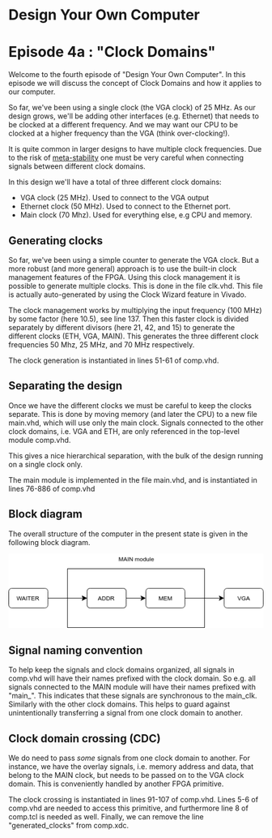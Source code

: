 # Design Your Own Computer
# Episode 4a : "Clock Domains"

Welcome to the fourth episode of "Design Your Own Computer". In this episode we
will discuss the concept of Clock Domains and how it applies to our computer.

So far, we've been using a single clock (the VGA clock) of 25 MHz. As our
design grows, we'll be adding other interfaces (e.g. Ethernet) that needs to be
clocked at a different frequency.  And we may want our CPU to be clocked at a
higher frequency than the VGA (think over-clocking!).

It is quite common in larger designs to have multiple clock frequencies. Due to
the risk of
[meta-stability](http://chipdesignmag.com/display.php?articleId=32&issueId=5#)
one must be very careful when connecting signals between different clock domains.

In this design we'll have a total of three different clock domains:
* VGA clock (25 MHz). Used to connect to the VGA output
* Ethernet clock (50 MHz). Used to connect to the Ethernet port.
* Main clock (70 Mhz). Used for everything else, e.g CPU and memory.

## Generating clocks
So far, we've been using a simple counter to generate the VGA clock. But a more
robust (and more general) approach is to use the built-in clock management
features of the FPGA. Using this clock management it is possible to generate
multiple clocks. This is done in the file clk.vhd. This file is actually
auto-generated by using the Clock Wizard feature in Vivado.

The clock management works by multiplying the input frequency (100 MHz) by some
factor (here 10.5), see line 137. Then this faster clock is divided separately
by different divisors (here 21, 42, and 15) to generate the different clocks
(ETH, VGA, MAIN). This generates the three different clock frequencies 50 Mhz,
25 MHz, and 70 MHz respectively.

The clock generation is instantiated in lines 51-61 of comp.vhd.

## Separating the design
Once we have the different clocks we must be careful to keep the clocks
separate.  This is done by moving memory (and later the CPU) to a new file
main.vhd, which will use only the main clock. Signals connected to the other
clock domains, i.e. VGA and ETH, are only referenced in the top-level module
comp.vhd.

This gives a nice hierarchical separation, with the bulk of the design running
on a single clock only.

The main module is implemented in the file main.vhd, and is instantiated in
lines 76-886 of comp.vhd

## Block diagram
The overall structure of the computer in the present state is given in the
following block diagram.

![Block Diagram](Block_Diagram.png "Block Diagram")

## Signal naming convention
To help keep the signals and clock domains organized, all signals in comp.vhd
will have their names prefixed with the clock domain. So e.g. all signals
connected to the MAIN module will have their names prefixed with "main\_". This
indicates that these signals are synchronous to the main\_clk. Similarly with
the other clock domains. This helps to guard against unintentionally
transferring a signal from one clock domain to another.

## Clock domain crossing (CDC)
We do need to pass *some* signals from one clock domain to another. For
instance, we have the overlay signals, i.e. memory address and data, that
belong to the MAIN clock, but needs to be passed on to the VGA clock domain.
This is conveniently handled by another FPGA primitive.

The clock crossing is instantiated in lines 91-107 of comp.vhd. Lines 5-6 of
comp.vhd are needed to access this primitive, and furthermore line 8 of
comp.tcl is needed as well. Finally, we can remove the line "generated\_clocks"
from comp.xdc.

